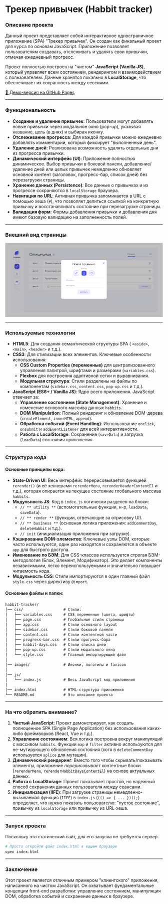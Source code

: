 # Трекер привычек (Habbit tracker)

### Описание проекта

Данный проект представляет собой интерактивное одностраничное приложение (SPA) "Трекер привычек". Он создан как финальный проект для курса по основам JavaScript. Приложение позволяет пользователям создавать, отслеживать и удалять свои привычки, отмечая ежедневный прогресс.

Проект полностью построен на "чистом" **JavaScript (Vanilla JS)**, который управляет всем состоянием, рендерингом и взаимодействием с пользователем. Данные хранятся локально в **LocalStorage**, что обеспечивает их сохранность между сессиями.

[🔗 Демо-версия на GitHub Pages](https://matowdev.github.io/purple-school/full-stack-dev/3-js-basic/18-proj-habit-tracker/18-17-refactoring-dry-readme)

---

### Функциональность

- **Создание и удаление привычек**: Пользователи могут добавлять новые привычки через модальное окно (pop-up), указывая название, цель (в днях) и выбирая иконку.
- **Отслеживание прогресса**: Для каждой привычки можно ежедневно добавлять комментарий, который фиксирует "выполненный день".
- **Удаление дней**: Реализована возможность удалять отдельные дни из прогресса привычки.
- **Динамический интерфейс (UI)**: Приложение полностью динамическое. Выбор привычки в боковой панели, добавление/удаление дней или целых привычек немедленно обновляет основной контент (заголовок, прогресс-бар, список дней) без перезагрузки страницы.
- **Хранение данных (Persistence)**: Все данные о привычках и их прогрессе сохраняются в `localStorage` браузера.
- **Навигация по URL**: Активная привычка запоминается в URL с помощью хеша (`#`), что позволяет делиться ссылкой на конкретную привычку и восстанавливать состояние при перезагрузке страницы.
- **Валидация форм**: Формы добавления привычки и добавления дня имеют базовую валидацию на заполненность полей.

---

### Внешний вид страницы

![Habbit Tracker](https://github.com/matowdev/purple-school/blob/main/full-stack-dev/3-js-basic/18-proj-habit-tracker/18-17-refactoring-dry-readme/images/final-app-view.png?raw=true)

---

### Используемые технологии

- **HTML5**: Для создания семантической структуры SPA ( `<aside>`, `<main>`, `<header>` и т.д.).
- **CSS3**: Для стилизации всех элементов. Ключевые особенности использования:
  - **CSS Custom Properties (переменные)** для централизованного управления палитрой, шрифтами и размерами (`variables.css`).
  - **Flexbox** для построения адаптивной сетки и выравнивания.
  - **Модульная структура**: Стили разделены на файлы по компонентам (`sidebar.css`, `content.css`, `pop-up.css` и т.д.).
- **JavaScript (ES6+ / Vanilla JS)**: Ядро всего приложения. JavaScript отвечает за:
  - **Управление состоянием (State Management)**: Хранение и изменение основного массива данных `habbits`.
  - **DOM Manipulation**: Полный рендеринг и обновление DOM-дерева (`createElement`, `innerHTML`, `append`).
  - **Обработка событий (Event Handling)**: Использование `onclick`, `onsubmit` и `addEventListener` для всей интерактивности.
  - **Работа с LocalStorage**: Сохранение (`saveData`) и загрузка (`loadData`) состояния приложения.

---

### Структура кода

#### Основные принципы кода:

- **State-Driven UI**: Весь интерфейс перерисовывается функцией `rerender()` (и её хелперами `rerenderMenu`, `rerenderHeaderContentEl` и т.д.), которая опирается на текущее состояние глобального массива `habbits`.
- **Модульность JS**: Код в `index.js` логически разделен на блоки:
  - `// ** utility **` (вспомогательные функции, н-р, `loadData`, `saveData`).
  - `// ** render **` (функции, отвечающие за отрисовку UI).
  - `// ** business **` (основная логика приложения: `addCommentDay`, `deleteHabbit` и т.д.).
  - `// init` (инициализация приложения при загрузке).
- **Кэширование DOM-элементов**: Ключевые узлы DOM, которые часто используются, один раз находятся и сохраняются в объекте `app` для быстрого доступа.
- **Именование по БЭМ**: Для CSS-классов используется строгая БЭМ-методология (Блок, Элемент, Модификатор). Это делает компоненты независимыми, легко переиспользуемыми и значительно повышает читаемость кода.
- **Модульность CSS**: Стили импортируются в один главный файл `style.css` через директиву `@import`.

#### Основные файлы и папки:

```
habbit-tracker/
│── css/                  # Стили:
│   ├── variables.css     # CSS переменные (цвета, шрифты)
│   ├── page.css          # Глобальные стили страницы
│   ├── app.css           # Стили основного layout
│   ├── sidebar.css       # Стили боковой панели
│   ├── content.css       # Стили контентной части
│   ├── progress-bar.css  # Стили прогресс-бара
│   ├── habbit-days.css   # Стили списка дней
│   ├── pop-up.css        # Стили модального окна
│   └── style.css         # Главный импортирующий файл
│
│── images/               # Иконки, логотипы и favicon
│
│── js/
│   └── index.js          # Весь JavaScript код приложения
│
│── index.html            # HTML-структура приложения
└── README.md             # Это описание проекта
```

---

### На что обратить внимание?

1.  **Чистый JavaScript**: Проект демонстрирует, как создать полноценное SPA (Single Page Application) без использования каких-либо фреймворков (React, Vue и т.д.).
2.  **Управление состоянием**: Вся логика построена вокруг манипуляций с массивом `habbits`. Функции `map` и `filter` активно используются для не-мутирующего обновления состояния (хотя в `deleteCommentDay` используется `splice` для мутации).
3.  **Динамический рендеринг**: Вместо того чтобы скрывать/показывать элементы, приложение _перерисовывает_ контентные блоки (`rerenderMenu`, `rerenderHabbitDaysContentEl`) на основе актуальных данных.
4.  **Работа с LocalStorage**: Проект показывает простой, но надежный способ сохранения данных пользователя между сеансами.
5.  **Инициализация (IIFE)**: При загрузке страницы немедленно-вызываемая функция (`IIFE`) в `index.js` (`(() => { ... })();`) определяет, что нужно показать пользователю: "пустое состояние", привычку из `localStorage` или привычку из URL-хеша.

---

### Запуск проекта

Поскольку это статический сайт, для его запуска не требуется сервер.

```sh
# Просто откройте файл index.html в вашем браузере
open index.html
```

---

### Заключение

Этот проект является отличным примером "клиентского" приложения, написанного на чистом JavaScript. Он охватывает фундаментальные концепции front-end разработки: управление состоянием, манипуляция DOM, обработка событий и сохранение данных в браузере.
